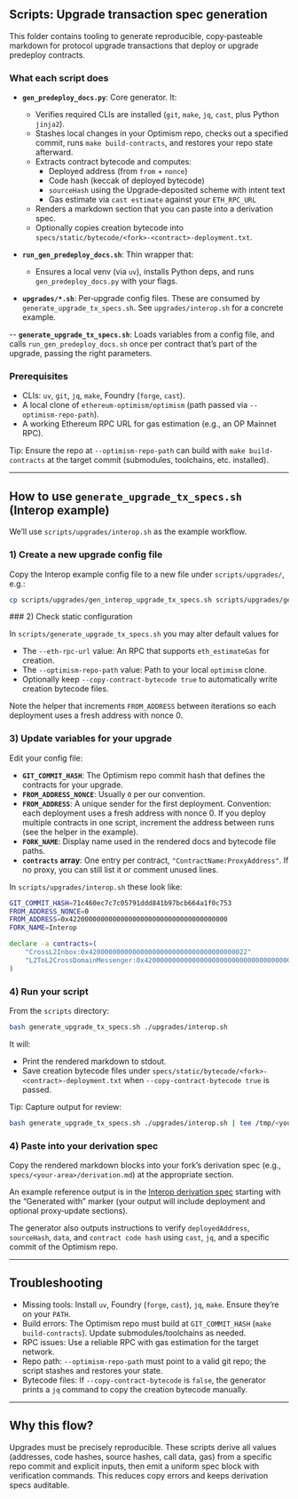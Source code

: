 ## Scripts: Upgrade transaction spec generation

This folder contains tooling to generate reproducible, copy‑pasteable markdown for protocol upgrade transactions that deploy or upgrade predeploy contracts.

### What each script does

- **`gen_predeploy_docs.py`**: Core generator. It:
  - Verifies required CLIs are installed (`git`, `make`, `jq`, `cast`, plus Python `jinja2`).
  - Stashes local changes in your Optimism repo, checks out a specified commit, runs `make build-contracts`, and restores your repo state afterward.
  - Extracts contract bytecode and computes:
    - Deployed address (from `from` + `nonce`)
    - Code hash (keccak of deployed bytecode)
    - `sourceHash` using the Upgrade‑deposited scheme with intent text
    - Gas estimate via `cast estimate` against your `ETH_RPC_URL`
  - Renders a markdown section that you can paste into a derivation spec.
  - Optionally copies creation bytecode into `specs/static/bytecode/<fork>-<contract>-deployment.txt`.

- **`run_gen_predeploy_docs.sh`**: Thin wrapper that:
  - Ensures a local venv (via `uv`), installs Python deps, and runs `gen_predeploy_docs.py` with your flags.

- **`upgrades/*.sh`**: Per‑upgrade config files. These are consumed by `generate_upgrade_tx_specs.sh`. See `upgrades/interop.sh` for a concrete example.

-- **`generate_upgrade_tx_specs.sh`**: Loads variables from a config file, and calls `run_gen_predeploy_docs.sh` once per contract that’s part of the upgrade, passing the right parameters.

### Prerequisites

- CLIs: `uv`, `git`, `jq`, `make`, Foundry (`forge`, `cast`).
- A local clone of `ethereum-optimism/optimism` (path passed via `--optimism-repo-path`).
- A working Ethereum RPC URL for gas estimation (e.g., an OP Mainnet RPC).

Tip: Ensure the repo at `--optimism-repo-path` can build with `make build-contracts` at the target commit (submodules, toolchains, etc. installed).

---

## How to use `generate_upgrade_tx_specs.sh` (Interop example)

We’ll use `scripts/upgrades/interop.sh` as the example workflow.

### 1) Create a new upgrade config file

Copy the Interop example config file to a new file under `scripts/upgrades/`, e.g.:

```bash
cp scripts/upgrades/gen_interop_upgrade_tx_specs.sh scripts/upgrades/gen_<yourfork>_upgrade_tx_specs.sh
```

### 2) Check static configuration 

In `scripts/generate_upgrade_tx_specs.sh` you may alter default values for

- The `--eth-rpc-url` value: An RPC that supports `eth_estimateGas` for creation.
- The `--optimism-repo-path` value: Path to your local `optimism` clone.
- Optionally keep `--copy-contract-bytecode true` to automatically write creation bytecode files.

Note the helper that increments `FROM_ADDRESS` between iterations so each deployment uses a fresh address with nonce 0.


### 3) Update variables for your upgrade

Edit your config file:

- **`GIT_COMMIT_HASH`**: The Optimism repo commit hash that defines the contracts for your upgrade.
- **`FROM_ADDRESS_NONCE`**: Usually `0` per our convention.
- **`FROM_ADDRESS`**: A unique sender for the first deployment. Convention: each deployment uses a fresh address with nonce 0. If you deploy multiple contracts in one script, increment the address between runs (see the helper in the example).
- **`FORK_NAME`**: Display name used in the rendered docs and bytecode file paths.
- **`contracts` array**: One entry per contract, `"ContractName:ProxyAddress"`. If no proxy, you can still list it or comment unused lines.


In `scripts/upgrades/interop.sh` these look like:

```bash
GIT_COMMIT_HASH=71c460ec7c7c05791ddd841b97bcb664a1f0c753
FROM_ADDRESS_NONCE=0
FROM_ADDRESS=0x4220000000000000000000000000000000000000
FORK_NAME=Interop

declare -a contracts=(
    "CrossL2Inbox:0x4200000000000000000000000000000000000022"
    "L2ToL2CrossDomainMessenger:0x4200000000000000000000000000000000000023"
)
```

### 4) Run your script

From the `scripts` directory:

```bash
bash generate_upgrade_tx_specs.sh ./upgrades/interop.sh
```

It will:

- Print the rendered markdown to stdout.
- Save creation bytecode files under `specs/static/bytecode/<fork>-<contract>-deployment.txt` when `--copy-contract-bytecode true` is passed.

Tip: Capture output for review:

```bash
bash generate_upgrade_tx_specs.sh ./upgrades/interop.sh | tee /tmp/<yourfork>-gen.md
```

### 4) Paste into your derivation spec

Copy the rendered markdown blocks into your fork’s derivation spec (e.g., `specs/<your-area>/derivation.md`) at the appropriate section.

An example reference output is in the [Interop derivation spec](../specs/interop/derivation.md) starting with the “Generated with” marker (your output will include deployment and optional proxy‑update sections).

The generator also outputs instructions to verify `deployedAddress`, `sourceHash`, `data`, and `contract code hash` using `cast`, `jq`, and a specific commit of the Optimism repo.

---

## Troubleshooting

- Missing tools: Install `uv`, Foundry (`forge`, `cast`), `jq`, `make`. Ensure they’re on your `PATH`.
- Build errors: The Optimism repo must build at `GIT_COMMIT_HASH` (`make build-contracts`). Update submodules/toolchains as needed.
- RPC issues: Use a reliable RPC with gas estimation for the target network.
- Repo path: `--optimism-repo-path` must point to a valid git repo; the script stashes and restores your state.
- Bytecode files: If `--copy-contract-bytecode` is `false`, the generator prints a `jq` command to copy the creation bytecode manually.

---

## Why this flow?

Upgrades must be precisely reproducible. These scripts derive all values (addresses, code hashes, source hashes, call data, gas) from a specific repo commit and explicit inputs, then emit a uniform spec block with verification commands. This reduces copy errors and keeps derivation specs auditable.

